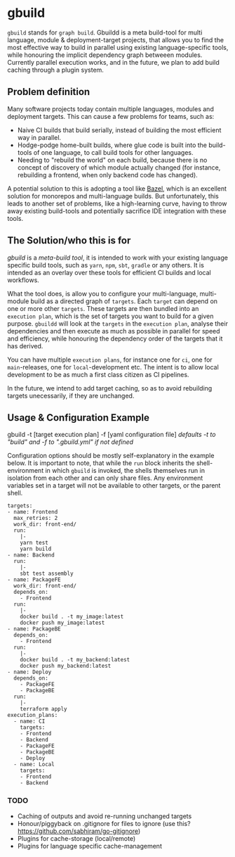 # gbuild
`gbuild` stands for `graph build`. Gbuildd is a meta build-tool for multi language, module & deployment-target projects, that allows you to find the most effective way to build in parallel using existing language-specific tools, while honouring the implicit dependency graph betweeen modules. Currently parallel execution works, and in the future, we plan to add build caching through a plugin system.
## Problem definition
Many software projects today contain multiple languages, modules and deployment targets.
This can cause a few problems for teams, such as:

* Naive CI builds that build serially, instead of building the most efficient way in parallel.
* Hodge-podge home-built builds, where glue code is built into the build-tools of one language, to call build tools for other languages.
* Needing to "rebuild the world" on each build, because there is no concept of discovery of which module actually changed (for instance, rebuilding a frontend, when only backend code has changed).

A potential solution to this is adopting a tool like [Bazel](https://bazel.build), which is an excellent solution for monorepos and multi-language builds. But unfortunately, this leads to another set of problems, like a high-learning curve, having to throw away existing build-tools and potentially sacrifice IDE integration with these tools.

## The Solution/who this is for
_gbuild_ is a _meta-build tool_, it is intended to work with your existing language specific build tools, such as `yarn`, `npm`, `sbt`, `gradle` or any others. It is intended as an overlay over these tools for efficient CI builds and local workflows.

What the tool does, is allow you to configure your multi-language, multi-module build as a directed graph of `targets`. Each `target` can depend on one or more other `targets`.
These targets are then bundled into an `execution plan`, which is the set of targets you want to build for a given purpose. `gbuildd` will look at the `targets` in the `execution plan`, analyse their dependencies and then execute as much as possible in parallel for speed and efficiency, while honouring the dependency order of the targets that it has derived.

You can have multiple `execution plans`, for instance one for `ci`, one for `main`-releases, one for `local`-development etc. The intent is to allow local development to be as much a first class citizen as CI pipelines.

In the future, we intend to add target caching, so as to avoid rebuilding targets unecessarily, if they are unchanged.

## Usage & Configuration Example

  gbuild -t [target execution plan] -f [yaml configuration file]
  _defaults -t to "build" and -f to ".gbuild.yml" if not defined_

Configuration options should be mostly self-explanatory in the example below.
It is important to note, that while the `run` block inherits the shell-environment in which `gbuild` is invoked, the shells themselves run in isolation from each other and can only share files. Any environment variables set in a target will not be available to other targets, or the parent shell.

```
targets:
- name: Frontend
  max_retries: 2
  work_dir: front-end/
  run:
    |-
    yarn test
    yarn build
- name: Backend
  run:
    |-
    sbt test assembly
- name: PackageFE
  work_dir: front-end/
  depends_on:
    - Frontend
  run: 
    |-
    docker build . -t my_image:latest
    docker push my_image:latest
- name: PackageBE
  depends_on:
    - Frontend
  run: 
    |-
    docker build . -t my_backend:latest
    docker push my_backend:latest
- name: Deploy
  depends_on:
    - PackageFE
    - PackageBE
  run: 
    |-
    terraform apply
execution_plans:
  - name: CI
    targets:
    - Frontend
    - Backend
    - PackageFE
    - PackageBE
    - Deploy
  - name: Local
    targets:
    - Frontend
    - Backend
```

### TODO
* Caching of outputs and avoid re-running unchanged targets
* Honour/piggyback on .gitignore for files to ignore (use this? https://github.com/sabhiram/go-gitignore)
* Plugins for cache-storage (local/remote)
* Plugins for language specific cache-management
